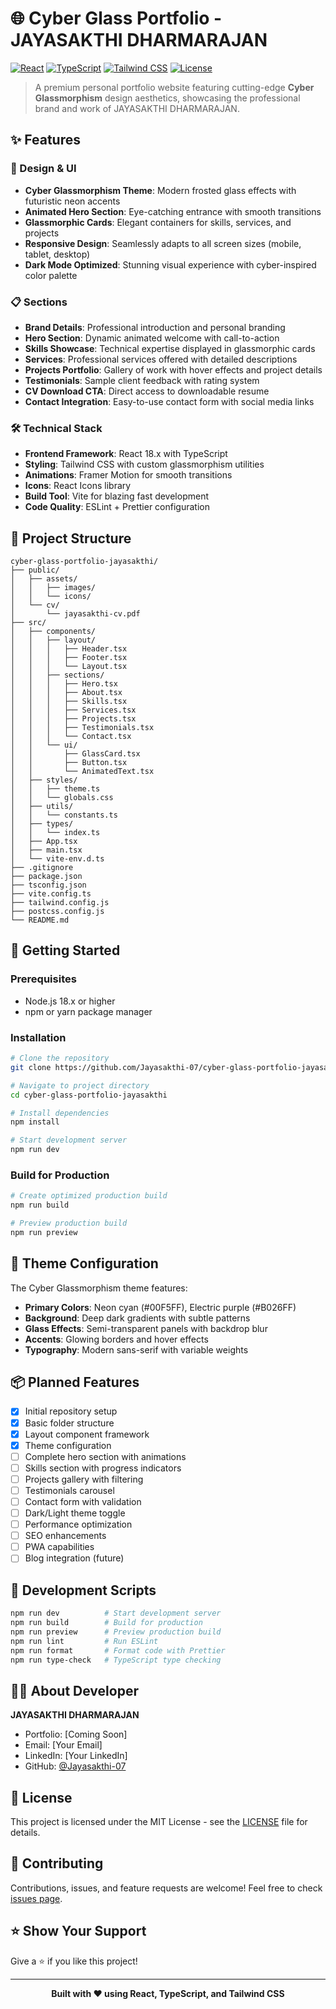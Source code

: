 # 🌐 Cyber Glass Portfolio - JAYASAKTHI DHARMARAJAN

[![React](https://img.shields.io/badge/React-18.x-61DAFB?logo=react)](https://reactjs.org/)
[![TypeScript](https://img.shields.io/badge/TypeScript-5.x-3178C6?logo=typescript)](https://www.typescriptlang.org/)
[![Tailwind CSS](https://img.shields.io/badge/Tailwind_CSS-3.x-06B6D4?logo=tailwind-css)](https://tailwindcss.com/)
[![License](https://img.shields.io/badge/License-MIT-green.svg)](LICENSE)

> A premium personal portfolio website featuring cutting-edge **Cyber Glassmorphism** design aesthetics, showcasing the professional brand and work of JAYASAKTHI DHARMARAJAN.

## ✨ Features

### 🎨 Design & UI
- **Cyber Glassmorphism Theme**: Modern frosted glass effects with futuristic neon accents
- **Animated Hero Section**: Eye-catching entrance with smooth transitions
- **Glassmorphic Cards**: Elegant containers for skills, services, and projects
- **Responsive Design**: Seamlessly adapts to all screen sizes (mobile, tablet, desktop)
- **Dark Mode Optimized**: Stunning visual experience with cyber-inspired color palette

### 📋 Sections
- **Brand Details**: Professional introduction and personal branding
- **Hero Section**: Dynamic animated welcome with call-to-action
- **Skills Showcase**: Technical expertise displayed in glassmorphic cards
- **Services**: Professional services offered with detailed descriptions
- **Projects Portfolio**: Gallery of work with hover effects and project details
- **Testimonials**: Sample client feedback with rating system
- **CV Download CTA**: Direct access to downloadable resume
- **Contact Integration**: Easy-to-use contact form with social media links

### 🛠️ Technical Stack
- **Frontend Framework**: React 18.x with TypeScript
- **Styling**: Tailwind CSS with custom glassmorphism utilities
- **Animations**: Framer Motion for smooth transitions
- **Icons**: React Icons library
- **Build Tool**: Vite for blazing fast development
- **Code Quality**: ESLint + Prettier configuration

## 📁 Project Structure

```
cyber-glass-portfolio-jayasakthi/
├── public/
│   ├── assets/
│   │   ├── images/
│   │   └── icons/
│   └── cv/
│       └── jayasakthi-cv.pdf
├── src/
│   ├── components/
│   │   ├── layout/
│   │   │   ├── Header.tsx
│   │   │   ├── Footer.tsx
│   │   │   └── Layout.tsx
│   │   ├── sections/
│   │   │   ├── Hero.tsx
│   │   │   ├── About.tsx
│   │   │   ├── Skills.tsx
│   │   │   ├── Services.tsx
│   │   │   ├── Projects.tsx
│   │   │   ├── Testimonials.tsx
│   │   │   └── Contact.tsx
│   │   └── ui/
│   │       ├── GlassCard.tsx
│   │       ├── Button.tsx
│   │       └── AnimatedText.tsx
│   ├── styles/
│   │   ├── theme.ts
│   │   └── globals.css
│   ├── utils/
│   │   └── constants.ts
│   ├── types/
│   │   └── index.ts
│   ├── App.tsx
│   ├── main.tsx
│   └── vite-env.d.ts
├── .gitignore
├── package.json
├── tsconfig.json
├── vite.config.ts
├── tailwind.config.js
├── postcss.config.js
└── README.md
```

## 🚀 Getting Started

### Prerequisites
- Node.js 18.x or higher
- npm or yarn package manager

### Installation

```bash
# Clone the repository
git clone https://github.com/Jayasakthi-07/cyber-glass-portfolio-jayasakthi.git

# Navigate to project directory
cd cyber-glass-portfolio-jayasakthi

# Install dependencies
npm install

# Start development server
npm run dev
```

### Build for Production

```bash
# Create optimized production build
npm run build

# Preview production build
npm run preview
```

## 🎨 Theme Configuration

The Cyber Glassmorphism theme features:
- **Primary Colors**: Neon cyan (#00F5FF), Electric purple (#B026FF)
- **Background**: Deep dark gradients with subtle patterns
- **Glass Effects**: Semi-transparent panels with backdrop blur
- **Accents**: Glowing borders and hover effects
- **Typography**: Modern sans-serif with variable weights

## 📦 Planned Features

- [x] Initial repository setup
- [x] Basic folder structure
- [x] Layout component framework
- [x] Theme configuration
- [ ] Complete hero section with animations
- [ ] Skills section with progress indicators
- [ ] Projects gallery with filtering
- [ ] Testimonials carousel
- [ ] Contact form with validation
- [ ] Dark/Light theme toggle
- [ ] Performance optimization
- [ ] SEO enhancements
- [ ] PWA capabilities
- [ ] Blog integration (future)

## 🔧 Development Scripts

```bash
npm run dev          # Start development server
npm run build        # Build for production
npm run preview      # Preview production build
npm run lint         # Run ESLint
npm run format       # Format code with Prettier
npm run type-check   # TypeScript type checking
```

## 👨‍💻 About Developer

**JAYASAKTHI DHARMARAJAN**
- Portfolio: [Coming Soon]
- Email: [Your Email]
- LinkedIn: [Your LinkedIn]
- GitHub: [@Jayasakthi-07](https://github.com/Jayasakthi-07)

## 📄 License

This project is licensed under the MIT License - see the [LICENSE](LICENSE) file for details.

## 🤝 Contributing

Contributions, issues, and feature requests are welcome!
Feel free to check [issues page](https://github.com/Jayasakthi-07/cyber-glass-portfolio-jayasakthi/issues).

## ⭐ Show Your Support

Give a ⭐️ if you like this project!

---

<div align="center">
  <strong>Built with ❤️ using React, TypeScript, and Tailwind CSS</strong>
</div>
